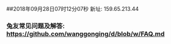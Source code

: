 ##2018年09月28日07时12分07秒 新址: 159.65.213.44
### 兔友常见问题及解答: https://github.com/wanggonging/d/blob/w/FAQ.md
